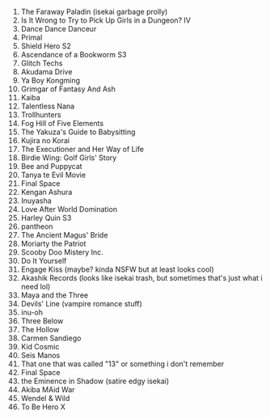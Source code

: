 1. The Faraway Paladin (isekai garbage prolly)
3. Is It Wrong to Try to Pick Up Girls in a Dungeon? IV
4. Dance Dance Danceur
5. Primal
6. Shield Hero S2
7. Ascendance of a Bookworm S3
8. Glitch Techs
9. Akudama Drive
10. Ya Boy Kongming
11. Grimgar of Fantasy And Ash
12. Kaiba
13. Talentless Nana
14. Trollhunters
15. Fog Hill of Five Elements
16. The Yakuza's Guide to Babysitting
17. Kujira no Korai
18. The Executioner and Her Way of Life
19. Birdie Wing: Golf Girls' Story
20. Bee and Puppycat
21. Tanya te Evil Movie
22. Final Space
23. Kengan Ashura
24. Inuyasha
25. Love After World Domination
26. Harley Quin S3
27. pantheon
28. The Ancient Magus' Bride
29. Moriarty the Patriot
30. Scooby Doo Mistery Inc.
31. Do It Yourself
32. Engage Kiss (maybe? kinda NSFW but at least looks cool)
33. Akashik Records (looks like isekai trash, but sometimes that's just what i need lol)
34. Maya and the Three
35. Devils' Line (vampire romance stuff)
36. inu-oh
37. Three Below
38. The Hollow
39. Carmen Sandiego
40. Kid Cosmic
41. Seis Manos
42. That one that was called "13" or something i don't remember
44. Final Space
45. the Eminence in Shadow (satire edgy isekai)
46. Akiba MAid War
47. Wendel & Wild
48. To Be Hero X
